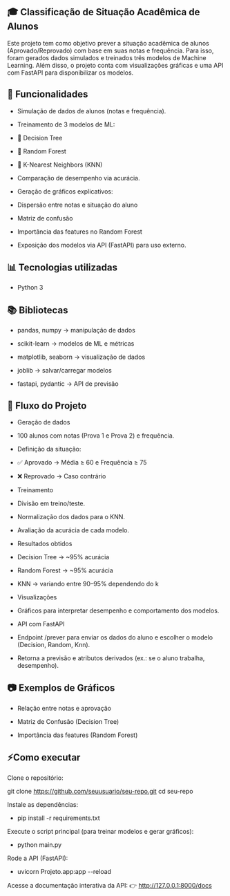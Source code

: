 ## 🎓 Classificação de Situação Acadêmica de Alunos

Este projeto tem como objetivo prever a situação acadêmica de alunos (Aprovado/Reprovado) com base em suas notas e frequência.
Para isso, foram gerados dados simulados e treinados três modelos de Machine Learning.
Além disso, o projeto conta com visualizações gráficas e uma API com FastAPI para disponibilizar os modelos.

## 🚀 Funcionalidades

- Simulação de dados de alunos (notas e frequência).

- Treinamento de 3 modelos de ML:

- 🌳 Decision Tree

- 🌲 Random Forest

- 👥 K-Nearest Neighbors (KNN)

- Comparação de desempenho via acurácia.

- Geração de gráficos explicativos:

- Dispersão entre notas e situação do aluno

- Matriz de confusão

- Importância das features no Random Forest

- Exposição dos modelos via API (FastAPI) para uso externo.

## 📊 Tecnologias utilizadas

- Python 3

## 📚 Bibliotecas

- pandas, numpy → manipulação de dados

- scikit-learn → modelos de ML e métricas

- matplotlib, seaborn → visualização de dados

- joblib → salvar/carregar modelos

- fastapi, pydantic → API de previsão



## 🧩 Fluxo do Projeto

- Geração de dados

- 100 alunos com notas (Prova 1 e Prova 2) e frequência.

- Definição da situação:

- ✅ Aprovado → Média ≥ 60 e Frequência ≥ 75

- ❌ Reprovado → Caso contrário

- Treinamento

- Divisão em treino/teste.

- Normalização dos dados para o KNN.

- Avaliação da acurácia de cada modelo.

- Resultados obtidos

- Decision Tree → ~95% acurácia

- Random Forest → ~95% acurácia

- KNN → variando entre 90–95% dependendo do k

- Visualizações

- Gráficos para interpretar desempenho e comportamento dos modelos.

- API com FastAPI

- Endpoint /prever para enviar os dados do aluno e escolher o modelo (Decision, Random, Knn).

- Retorna a previsão e atributos derivados (ex.: se o aluno trabalha, desempenho).



## 📷 Exemplos de Gráficos
- Relação entre notas e aprovação

- Matriz de Confusão (Decision Tree)

- Importância das features (Random Forest)

## ⚡Como executar

Clone o repositório:

git clone https://github.com/seuusuario/seu-repo.git
cd seu-repo


Instale as dependências:

- pip install -r requirements.txt


Execute o script principal (para treinar modelos e gerar gráficos):

- python main.py

Rode a API (FastAPI):

- uvicorn Projeto.app:app --reload


Acesse a documentação interativa da API:
👉 http://127.0.0.1:8000/docs


